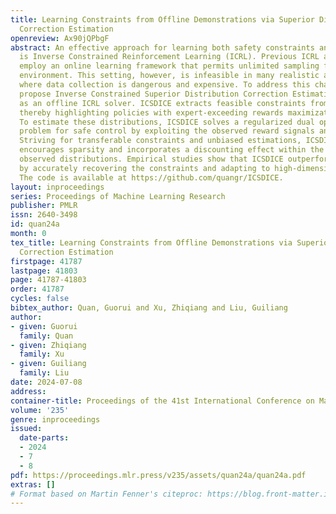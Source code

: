 ```yaml
---
title: Learning Constraints from Offline Demonstrations via Superior Distribution
  Correction Estimation
openreview: Ax90jQPbgF
abstract: An effective approach for learning both safety constraints and control policies
  is Inverse Constrained Reinforcement Learning (ICRL). Previous ICRL algorithms commonly
  employ an online learning framework that permits unlimited sampling from an interactive
  environment. This setting, however, is infeasible in many realistic applications
  where data collection is dangerous and expensive. To address this challenge, we
  propose Inverse Constrained Superior Distribution Correction Estimation (ICSDICE)
  as an offline ICRL solver. ICSDICE extracts feasible constraints from superior distributions,
  thereby highlighting policies with expert-exceeding rewards maximization ability.
  To estimate these distributions, ICSDICE solves a regularized dual optimization
  problem for safe control by exploiting the observed reward signals and expert preferences.
  Striving for transferable constraints and unbiased estimations, ICSDICE actively
  encourages sparsity and incorporates a discounting effect within the learned and
  observed distributions. Empirical studies show that ICSDICE outperforms other baselines
  by accurately recovering the constraints and adapting to high-dimensional environments.
  The code is available at https://github.com/quangr/ICSDICE.
layout: inproceedings
series: Proceedings of Machine Learning Research
publisher: PMLR
issn: 2640-3498
id: quan24a
month: 0
tex_title: Learning Constraints from Offline Demonstrations via Superior Distribution
  Correction Estimation
firstpage: 41787
lastpage: 41803
page: 41787-41803
order: 41787
cycles: false
bibtex_author: Quan, Guorui and Xu, Zhiqiang and Liu, Guiliang
author:
- given: Guorui
  family: Quan
- given: Zhiqiang
  family: Xu
- given: Guiliang
  family: Liu
date: 2024-07-08
address:
container-title: Proceedings of the 41st International Conference on Machine Learning
volume: '235'
genre: inproceedings
issued:
  date-parts:
  - 2024
  - 7
  - 8
pdf: https://proceedings.mlr.press/v235/assets/quan24a/quan24a.pdf
extras: []
# Format based on Martin Fenner's citeproc: https://blog.front-matter.io/posts/citeproc-yaml-for-bibliographies/
---
```

